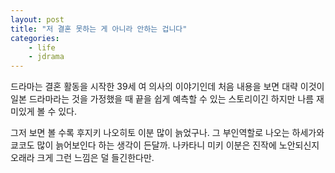 ```yaml
---
layout: post
title: "저 결혼 못하는 게 아니라 안하는 겁니다"
categories:
    - life
    - jdrama
---
```


드라마는 결혼 활동을 시작한 39세 여 의사의 이야기인데 처음 내용을 보면 대략 이것이 일본 드라마라는 것을 가정했을 때 끝을 쉽게 예측할 수 있는 스토리이긴 하지만 나름 재미있게 볼 수 있다. 

그저 보면 볼 수록 후지키 나오히토 이분 많이 늙었구나. 그 부인역할로 나오는 하세가와 쿄코도 많이 늙어보인다 하는 생각이 든달까. 나카타니 미키 이분은 진작에 노안되신지 오래라 크게 그런 느낌은 덜 들긴한다만. 

